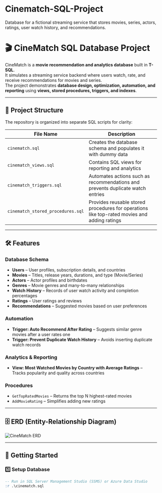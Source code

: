 # Cinematch-SQL-Project
Database for a fictional streaming service that stores movies, series, actors, ratings, user watch history, and recommendations.


# 🎬 CineMatch SQL Database Project

CineMatch is a **movie recommendation and analytics database** built in **T-SQL**.  
It simulates a streaming service backend where users watch, rate, and receive recommendations for movies and series.  
The project demonstrates **database design, optimization, automation, and reporting** using **views, stored procedures, triggers, and indexes**.

---

## 📂 Project Structure

The repository is organized into separate SQL scripts for clarity:

| File Name | Description |
|-----------|-------------|
| `cinematch.sql` | Creates the database schema and populates it with dummy data |
| `cinematch_views.sql` | Contains SQL views for reporting and analytics |
| `cinematch_triggers.sql` | Automates actions such as recommendations and prevents duplicate watch entries |
| `cinematch_stored_procedures.sql` | Provides reusable stored procedures for operations like top-rated movies and adding ratings |

---

## 🛠 Features

### **Database Schema**
- **Users** – User profiles, subscription details, and countries  
- **Movies** – Titles, release years, durations, and type (Movie/Series)  
- **Actors** – Actor profiles and birthdates  
- **Genres** – Movie genres and many-to-many relationships  
- **Watch History** – Records of user watch activity and completion percentages  
- **Ratings** – User ratings and reviews  
- **Recommendations** – Suggested movies based on user preferences  

### **Automation**
- **Trigger: Auto Recommend After Rating** – Suggests similar genre movies after a user rates one  
- **Trigger: Prevent Duplicate Watch History** – Avoids inserting duplicate watch records  

### **Analytics & Reporting**
- **View: Most Watched Movies by Country with Average Ratings** – Tracks popularity and quality across countries  

### **Procedures**
- `GetTopRatedMovies` – Returns the top N highest-rated movies  
- `AddMovieRating` – Simplifies adding new ratings  

---

## 🗄 ERD (Entity-Relationship Diagram)

![CineMatch ERD](A_2D_Entity-Relationship_Diagram_(ERD)_depicts_the.png)

---

## 🚀 Getting Started

### 1️⃣ Setup Database
```sql
-- Run in SQL Server Management Studio (SSMS) or Azure Data Studio
:r .\cinematch.sql

